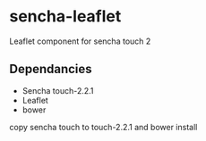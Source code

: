 sencha-leaflet
==============

Leaflet component for sencha touch 2

Dependancies
------------

* Sencha touch-2.2.1
* Leaflet
* bower

copy sencha touch to touch-2.2.1 and bower install
